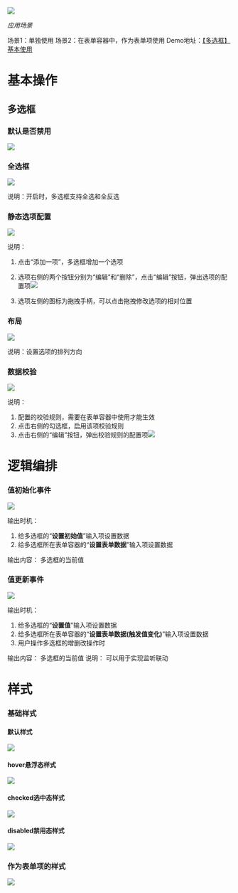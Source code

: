 
![](checkbox-imgs/img0.png)

_应用场景_

场景1：单独使用
场景2：在表单容器中，作为表单项使用
Demo地址：[【多选框】基本使用](https://my.mybricks.world/mybricks-pc-page/index.html?id=470819610632261)
# **基本操作**
## **多选框**
### **默认是否禁用**
![](checkbox-imgs/img1.webp)


### **全选框**
![](checkbox-imgs/img2.webp)

说明：开启时，多选框支持全选和全反选

### **静态选项配置**
![](checkbox-imgs/img3.webp)

说明：

1. 点击“添加一项”，多选框增加一个选项
2. 选项右侧的两个按钮分别为“编辑”和“删除”，点击“编辑”按钮，弹出选项的配置项![](checkbox-imgs/img4.webp)

3. 选项左侧的图标为拖拽手柄，可以点击拖拽修改选项的相对位置



### **布局**
![](checkbox-imgs/img5.webp)

说明：设置选项的排列方向

### **数据校验**
![](checkbox-imgs/img6.png)

说明：

1. 配置的校验规则，需要在表单容器中使用才能生效
2. 点击右侧的勾选框，启用该项校验规则
3. 点击右侧的“编辑”按钮，弹出校验规则的配置项![](checkbox-imgs/img7.webp)




# **逻辑编排**
### **值初始化事件**
![](checkbox-imgs/img8.png)

输出时机：

1. 给多选框的“**设置初始值**”输入项设置数据
2. 给多选框所在表单容器的“**设置表单数据**”输入项设置数据

输出内容：
多选框的当前值

### **值更新事件**
![](checkbox-imgs/img9.png)

输出时机：

1. 给多选框的“**设置值**”输入项设置数据
2. 给多选框所在表单容器的“**设置表单数据(触发值变化)**”输入项设置数据
3. 用户操作多选框的增删改操作时

输出内容：
多选框的当前值
说明：
可以用于实现监听联动

# **样式**
### **基础样式**
#### **默认样式**
![](checkbox-imgs/img10.webp)

#### **hover悬浮态样式**
![](checkbox-imgs/img11.webp)

#### **checked选中态样式**
![](checkbox-imgs/img12.webp)

#### **disabled禁用态样式**
![](checkbox-imgs/img13.webp)


### **作为表单项的样式**
![](checkbox-imgs/img14.png)

